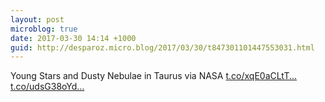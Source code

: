 ```yaml
---
layout: post
microblog: true
date: 2017-03-30 14:14 +1000
guid: http://desparoz.micro.blog/2017/03/30/t847301101447553031.html
---
```

Young Stars and Dusty Nebulae in Taurus via NASA [t.co/xqE0aCLtT...](https://t.co/xqE0aCLtTQ) [t.co/udsG38oYd...](https://t.co/udsG38oYdW)
